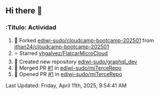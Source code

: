 ## Hi there 👋

<!--
**ediwi-sudo/ediwi-sudo** is a ✨ _special_ ✨ repository because its `README.md` (this file) appears on your GitHub profile.

Here are some ideas to get you started:

- 🔭 I’m currently working on ...
- 🌱 I’m currently learning ...
- 👯 I’m looking to collaborate on ...
- 🤔 I’m looking for help with ...
- 💬 Ask me about ...
- 📫 How to reach me: ...
- 😄 Pronouns: ...
- ⚡ Fun fact: ...
-->


### :Titulo: Actividad
<!--RECENT_ACTIVITY:start-->
1. 🔱 Forked [ediwi-sudo/cloudcamp-bootcamp-202501](https://github.com/ediwi-sudo/cloudcamp-bootcamp-202501) from [jthan24/cloudcamp-bootcamp-202501](https://github.com/jthan24/cloudcamp-bootcamp-202501)
2. ⭐ Starred [vhgalvez/FlatcarMicroCloud](https://github.com/vhgalvez/FlatcarMicroCloud)
3. 📔 Created new repository [ediwi-sudo/graphql_dev](https://github.com/ediwi-sudo/graphql_dev)
4. 🎉 Merged PR [#1](https://github.com/ediwi-sudo/miTerceRepo/pull/1) in [ediwi-sudo/miTerceRepo](https://github.com/ediwi-sudo/miTerceRepo)
5. 💪 Opened PR [#1](https://github.com/ediwi-sudo/miTerceRepo/pull/1) in [ediwi-sudo/miTerceRepo](https://github.com/ediwi-sudo/miTerceRepo)
<!--RECENT_ACTIVITY:end-->
<!--RECENT_ACTIVITY:last_update-->
Last Updated: Friday, April 11th, 2025, 9:54:41 AM
<!--RECENT_ACTIVITY:last_update_end-->